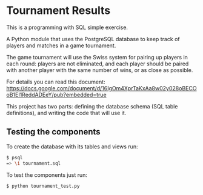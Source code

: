 # Tournament Results
This is a programming with SQL simple exercise.

A Python module that uses the PostgreSQL database to keep track of players and matches in a game tournament.

The game tournament will use the Swiss system for pairing up players in each round: players are not eliminated, and each player should be paired with another player with the same number of wins, or as close as possible.

For details you can read this document:
https://docs.google.com/document/d/16IgOm4XprTaKxAa8w02y028oBECOoB1EI1ReddADEeY/pub?embedded=true


This project has two parts: defining the database schema (SQL table definitions), and writing the code that will use it.

## Testing the components

To create the database with its tables and views run:

```bash
$ psql
=> \i tournament.sql
```

To test the components just run:

```python
$ python tournament_test.py
```
